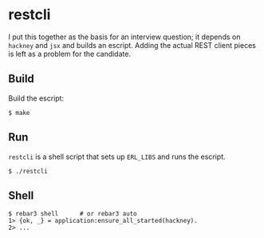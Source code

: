 # restcli

I put this together as the basis for an interview question; it depends on `hackney` and `jsx` and builds an escript.
Adding the actual REST client pieces is left as a problem for the candidate.

## Build

Build the escript:

    $ make

## Run

`restcli` is a shell script that sets up `ERL_LIBS` and runs the escript.

    $ ./restcli

## Shell

    $ rebar3 shell      # or rebar3 auto
    1> {ok, _} = application:ensure_all_started(hackney).
    2> ...
